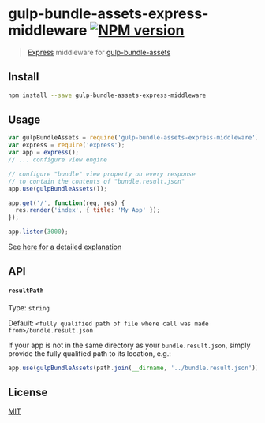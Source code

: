 # gulp-bundle-assets-express-middleware [![NPM version][npm-image]][npm-url] 

> [Express](http://expressjs.com/) middleware for [gulp-bundle-assets](https://github.com/dowjones/gulp-bundle-assets)

## Install

```bash
npm install --save gulp-bundle-assets-express-middleware
```

## Usage

```js
var gulpBundleAssets = require('gulp-bundle-assets-express-middleware');
var express = require('express');
var app = express();
// ... configure view engine

// configure "bundle" view property on every response
// to contain the contents of "bundle.result.json"
app.use(gulpBundleAssets());

app.get('/', function(req, res) {
  res.render('index', { title: 'My App' });
});

app.listen(3000);
```

[See here for a detailed explanation](examples/basic)

## API

#### `resultPath`

Type: `string`

Default: `<fully qualified path of file where call was made from>/bundle.result.json`
 
If your app is not in the same directory as your `bundle.result.json`, simply provide the fully qualified path to
its location, e.g.:
 
```js
app.use(gulpBundleAssets(path.join(__dirname, '../bundle.result.json')));
```

## License

[MIT](http://opensource.org/licenses/MIT)

[npm-image]: http://img.shields.io/npm/v/gulp-bundle-assets-express-middleware.svg
[npm-url]: https://npmjs.org/package/gulp-bundle-assets-express-middleware
